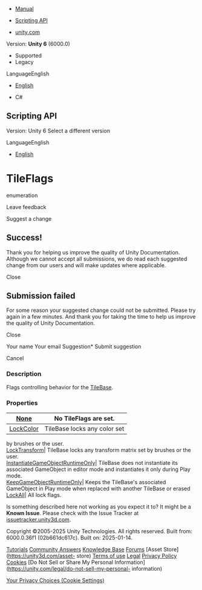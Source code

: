 [ ]()

  * [Manual](../Manual/index.html)
  * [Scripting API](../ScriptReference/index.html)

  * [unity.com](https://unity.com/)

Version: **Unity 6** (6000.0)

  * Supported
  * Legacy

LanguageEnglish

  * [English]()

  * C#

[ ](https://docs.unity3d.com)

## Scripting API

Version: Unity 6 Select a different version

LanguageEnglish

  * [English]()

# TileFlags

enumeration

Leave feedback

Suggest a change

## Success!

Thank you for helping us improve the quality of Unity Documentation. Although
we cannot accept all submissions, we do read each suggested change from our
users and will make updates where applicable.

Close

## Submission failed

For some reason your suggested change could not be submitted. Please <a>try
again</a> in a few minutes. And thank you for taking the time to help us
improve the quality of Unity Documentation.

Close

Your name Your email Suggestion* Submit suggestion

Cancel

[ ]()

### Description

Flags controlling behavior for the [TileBase](Tilemaps.TileBase.html).

### Properties

[None](Tilemaps.TileFlags.None.html)| No TileFlags are set.  
---|---  
[LockColor](Tilemaps.TileFlags.LockColor.html)|  TileBase locks any color set
by brushes or the user.  
[LockTransform](Tilemaps.TileFlags.LockTransform.html)|  TileBase locks any
transform matrix set by brushes or the user.  
[InstantiateGameObjectRuntimeOnly](Tilemaps.TileFlags.InstantiateGameObjectRuntimeOnly.html)|
TileBase does not instantiate its associated GameObject in editor mode and
instantiates it only during Play mode.  
[KeepGameObjectRuntimeOnly](Tilemaps.TileFlags.KeepGameObjectRuntimeOnly.html)|
Keeps the TileBase's associated GameObject in Play mode when replaced with
another TileBase or erased  
[LockAll](Tilemaps.TileFlags.LockAll.html)| All lock flags.  
  
Is something described here not working as you expect it to? It might be a
**Known Issue**. Please check with the Issue Tracker at
[issuetracker.unity3d.com](https://issuetracker.unity3d.com).

Copyright ©2005-2025 Unity Technologies. All rights reserved. Built from:
6000.0.36f1 (02b661dc617c). Built on: 2025-01-14.

[Tutorials](https://unity3d.com/learn) [Community
Answers](https://answers.unity3d.com) [Knowledge
Base](https://support.unity3d.com/hc/en-us)
[Forums](https://forum.unity3d.com) [Asset Store](https://unity3d.com/asset-
store) [Terms of use](https://docs.unity3d.com/Manual/TermsOfUse.html)
[Legal](https://unity.com/legal) [Privacy
Policy](https://unity.com/legal/privacy-policy)
[Cookies](https://unity.com/legal/cookie-policy) [Do Not Sell or Share My
Personal Information](https://unity.com/legal/do-not-sell-my-personal-
information)

[Your Privacy Choices (Cookie Settings)](javascript:void\(0\);)


